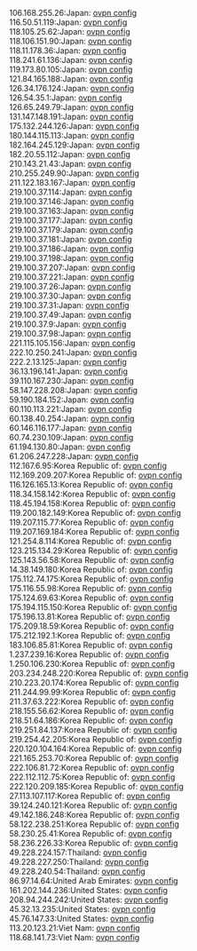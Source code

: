 106.168.255.26:Japan: [ovpn config](vpn/106_168_255_26.ovpn)  
116.50.51.119:Japan: [ovpn config](vpn/116_50_51_119.ovpn)  
118.105.25.62:Japan: [ovpn config](vpn/118_105_25_62.ovpn)  
118.106.151.90:Japan: [ovpn config](vpn/118_106_151_90.ovpn)  
118.11.178.36:Japan: [ovpn config](vpn/118_11_178_36.ovpn)  
118.241.61.136:Japan: [ovpn config](vpn/118_241_61_136.ovpn)  
119.173.80.105:Japan: [ovpn config](vpn/119_173_80_105.ovpn)  
121.84.165.188:Japan: [ovpn config](vpn/121_84_165_188.ovpn)  
126.34.176.124:Japan: [ovpn config](vpn/126_34_176_124.ovpn)  
126.54.35.1:Japan: [ovpn config](vpn/126_54_35_1.ovpn)  
126.65.249.79:Japan: [ovpn config](vpn/126_65_249_79.ovpn)  
131.147.148.191:Japan: [ovpn config](vpn/131_147_148_191.ovpn)  
175.132.244.126:Japan: [ovpn config](vpn/175_132_244_126.ovpn)  
180.144.115.113:Japan: [ovpn config](vpn/180_144_115_113.ovpn)  
182.164.245.129:Japan: [ovpn config](vpn/182_164_245_129.ovpn)  
182.20.55.112:Japan: [ovpn config](vpn/182_20_55_112.ovpn)  
210.143.21.43:Japan: [ovpn config](vpn/210_143_21_43.ovpn)  
210.255.249.90:Japan: [ovpn config](vpn/210_255_249_90.ovpn)  
211.122.183.167:Japan: [ovpn config](vpn/211_122_183_167.ovpn)  
219.100.37.114:Japan: [ovpn config](vpn/219_100_37_114.ovpn)  
219.100.37.146:Japan: [ovpn config](vpn/219_100_37_146.ovpn)  
219.100.37.163:Japan: [ovpn config](vpn/219_100_37_163.ovpn)  
219.100.37.177:Japan: [ovpn config](vpn/219_100_37_177.ovpn)  
219.100.37.179:Japan: [ovpn config](vpn/219_100_37_179.ovpn)  
219.100.37.181:Japan: [ovpn config](vpn/219_100_37_181.ovpn)  
219.100.37.186:Japan: [ovpn config](vpn/219_100_37_186.ovpn)  
219.100.37.198:Japan: [ovpn config](vpn/219_100_37_198.ovpn)  
219.100.37.207:Japan: [ovpn config](vpn/219_100_37_207.ovpn)  
219.100.37.221:Japan: [ovpn config](vpn/219_100_37_221.ovpn)  
219.100.37.26:Japan: [ovpn config](vpn/219_100_37_26.ovpn)  
219.100.37.30:Japan: [ovpn config](vpn/219_100_37_30.ovpn)  
219.100.37.31:Japan: [ovpn config](vpn/219_100_37_31.ovpn)  
219.100.37.49:Japan: [ovpn config](vpn/219_100_37_49.ovpn)  
219.100.37.9:Japan: [ovpn config](vpn/219_100_37_9.ovpn)  
219.100.37.98:Japan: [ovpn config](vpn/219_100_37_98.ovpn)  
221.115.105.156:Japan: [ovpn config](vpn/221_115_105_156.ovpn)  
222.10.250.241:Japan: [ovpn config](vpn/222_10_250_241.ovpn)  
222.2.13.125:Japan: [ovpn config](vpn/222_2_13_125.ovpn)  
36.13.196.141:Japan: [ovpn config](vpn/36_13_196_141.ovpn)  
39.110.167.230:Japan: [ovpn config](vpn/39_110_167_230.ovpn)  
58.147.228.208:Japan: [ovpn config](vpn/58_147_228_208.ovpn)  
59.190.184.152:Japan: [ovpn config](vpn/59_190_184_152.ovpn)  
60.110.113.221:Japan: [ovpn config](vpn/60_110_113_221.ovpn)  
60.138.40.254:Japan: [ovpn config](vpn/60_138_40_254.ovpn)  
60.146.116.177:Japan: [ovpn config](vpn/60_146_116_177.ovpn)  
60.74.230.109:Japan: [ovpn config](vpn/60_74_230_109.ovpn)  
61.194.130.80:Japan: [ovpn config](vpn/61_194_130_80.ovpn)  
61.206.247.228:Japan: [ovpn config](vpn/61_206_247_228.ovpn)  
112.167.6.95:Korea Republic of: [ovpn config](vpn/112_167_6_95.ovpn)  
112.169.209.207:Korea Republic of: [ovpn config](vpn/112_169_209_207.ovpn)  
116.126.165.13:Korea Republic of: [ovpn config](vpn/116_126_165_13.ovpn)  
118.34.158.142:Korea Republic of: [ovpn config](vpn/118_34_158_142.ovpn)  
118.45.194.158:Korea Republic of: [ovpn config](vpn/118_45_194_158.ovpn)  
119.200.182.149:Korea Republic of: [ovpn config](vpn/119_200_182_149.ovpn)  
119.207.115.77:Korea Republic of: [ovpn config](vpn/119_207_115_77.ovpn)  
119.207.169.184:Korea Republic of: [ovpn config](vpn/119_207_169_184.ovpn)  
121.254.8.114:Korea Republic of: [ovpn config](vpn/121_254_8_114.ovpn)  
123.215.134.29:Korea Republic of: [ovpn config](vpn/123_215_134_29.ovpn)  
125.143.56.58:Korea Republic of: [ovpn config](vpn/125_143_56_58.ovpn)  
14.38.149.180:Korea Republic of: [ovpn config](vpn/14_38_149_180.ovpn)  
175.112.74.175:Korea Republic of: [ovpn config](vpn/175_112_74_175.ovpn)  
175.116.55.98:Korea Republic of: [ovpn config](vpn/175_116_55_98.ovpn)  
175.124.69.63:Korea Republic of: [ovpn config](vpn/175_124_69_63.ovpn)  
175.194.115.150:Korea Republic of: [ovpn config](vpn/175_194_115_150.ovpn)  
175.196.13.81:Korea Republic of: [ovpn config](vpn/175_196_13_81.ovpn)  
175.209.18.59:Korea Republic of: [ovpn config](vpn/175_209_18_59.ovpn)  
175.212.192.1:Korea Republic of: [ovpn config](vpn/175_212_192_1.ovpn)  
183.106.85.81:Korea Republic of: [ovpn config](vpn/183_106_85_81.ovpn)  
1.237.239.16:Korea Republic of: [ovpn config](vpn/1_237_239_16.ovpn)  
1.250.106.230:Korea Republic of: [ovpn config](vpn/1_250_106_230.ovpn)  
203.234.248.220:Korea Republic of: [ovpn config](vpn/203_234_248_220.ovpn)  
210.223.20.174:Korea Republic of: [ovpn config](vpn/210_223_20_174.ovpn)  
211.244.99.99:Korea Republic of: [ovpn config](vpn/211_244_99_99.ovpn)  
211.37.63.222:Korea Republic of: [ovpn config](vpn/211_37_63_222.ovpn)  
218.155.56.62:Korea Republic of: [ovpn config](vpn/218_155_56_62.ovpn)  
218.51.64.186:Korea Republic of: [ovpn config](vpn/218_51_64_186.ovpn)  
219.251.84.137:Korea Republic of: [ovpn config](vpn/219_251_84_137.ovpn)  
219.254.42.205:Korea Republic of: [ovpn config](vpn/219_254_42_205.ovpn)  
220.120.104.164:Korea Republic of: [ovpn config](vpn/220_120_104_164.ovpn)  
221.165.253.70:Korea Republic of: [ovpn config](vpn/221_165_253_70.ovpn)  
222.106.81.72:Korea Republic of: [ovpn config](vpn/222_106_81_72.ovpn)  
222.112.112.75:Korea Republic of: [ovpn config](vpn/222_112_112_75.ovpn)  
222.120.209.185:Korea Republic of: [ovpn config](vpn/222_120_209_185.ovpn)  
27.113.107.117:Korea Republic of: [ovpn config](vpn/27_113_107_117.ovpn)  
39.124.240.121:Korea Republic of: [ovpn config](vpn/39_124_240_121.ovpn)  
49.142.186.248:Korea Republic of: [ovpn config](vpn/49_142_186_248.ovpn)  
58.122.238.251:Korea Republic of: [ovpn config](vpn/58_122_238_251.ovpn)  
58.230.25.41:Korea Republic of: [ovpn config](vpn/58_230_25_41.ovpn)  
58.236.226.33:Korea Republic of: [ovpn config](vpn/58_236_226_33.ovpn)  
49.228.224.157:Thailand: [ovpn config](vpn/49_228_224_157.ovpn)  
49.228.227.250:Thailand: [ovpn config](vpn/49_228_227_250.ovpn)  
49.228.240.54:Thailand: [ovpn config](vpn/49_228_240_54.ovpn)  
86.97.14.64:United Arab Emirates: [ovpn config](vpn/86_97_14_64.ovpn)  
161.202.144.236:United States: [ovpn config](vpn/161_202_144_236.ovpn)  
208.94.244.242:United States: [ovpn config](vpn/208_94_244_242.ovpn)  
45.32.13.235:United States: [ovpn config](vpn/45_32_13_235.ovpn)  
45.76.147.33:United States: [ovpn config](vpn/45_76_147_33.ovpn)  
113.20.123.21:Viet Nam: [ovpn config](vpn/113_20_123_21.ovpn)  
118.68.141.73:Viet Nam: [ovpn config](vpn/118_68_141_73.ovpn)  
